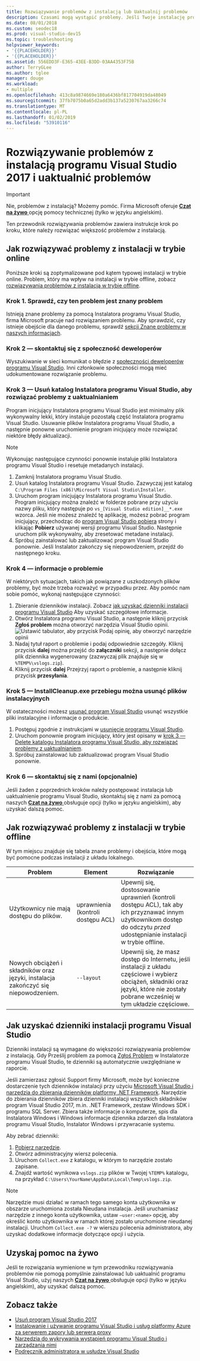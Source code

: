 ```yaml
---
title: Rozwiązywanie problemów z instalacją lub Uaktualnij problemów
description: Czasami mogą wystąpić problemy. Jeśli Twoje instalację programu Visual Studio lub uaktualnienie nie powiedzie się, może pomóc tej strony.
ms.date: 08/01/2018
ms.custom: seodec18
ms.prod: visual-studio-dev15
ms.topic: troubleshooting
helpviewer_keywords:
- '{{PLACEHOLDER}}'
- '{{PLACEHOLDER}}'
ms.assetid: 556EDD3F-E365-43EE-B3DD-03AA4353F75B
author: TerryGLee
ms.author: tglee
manager: douge
ms.workload:
- multiple
ms.openlocfilehash: 413c8a9874669e180a6436bf817704919da48049
ms.sourcegitcommit: 37fb7075b0a65d2add3b137a5230767aa3266c74
ms.translationtype: MT
ms.contentlocale: pl-PL
ms.lasthandoff: 01/02/2019
ms.locfileid: "53910116"
---
```

# <a name="troubleshoot-visual-studio-2017-installation-and-upgrade-issues"></a>Rozwiązywanie problemów z instalacją programu Visual Studio 2017 i uaktualnić problemów

> [!IMPORTANT]
> Nie, problemów z instalacją? Możemy pomóc. Firma Microsoft oferuje [ **Czat na żywo** ](https://visualstudio.microsoft.com/vs/support/#talktous) opcję pomocy technicznej (tylko w języku angielskim).

Ten przewodnik rozwiązywania problemów zawiera instrukcje krok po kroku, które należy rozwiązać większość problemów z instalacją.

## <a name="how-to-troubleshoot-an-online-installation"></a>Jak rozwiązywać problemy z instalacji w trybie online

Poniższe kroki są zoptymalizowane pod kątem typowej instalacji w trybie online. Problem, który ma wpływ na instalacji w trybie offline, zobacz [rozwiązywania problemów z instalacją w trybie offline](#how-to-troubleshoot-an-offline-installation).

### <a name="step-1---check-whether-this-problem-is-a-known-issue"></a>Krok 1. Sprawdź, czy ten problem jest znany problem

Istnieją znane problemy za pomocą Instalatora programu Visual Studio, firma Microsoft pracuje nad rozwiązaniem problemu. Aby sprawdzić, czy istnieje obejście dla danego problemu, sprawdź [sekcji Znane problemy w naszych informacjach](/visualstudio/releasenotes/vs2017-relnotes#-known-issues).

### <a name="step-2---check-with-the-developer-community"></a>Krok 2 — skontaktuj się z społeczność deweloperów

Wyszukiwanie w sieci komunikat o błędzie z [społeczności deweloperów programu Visual Studio](https://developercommunity.visualstudio.com/spaces/8/index.html). Inni członkowie społeczności mogą mieć udokumentowane rozwiązanie problemu.

### <a name="step-3---delete-the-visual-studio-installer-directory-to-fix-upgrade-problems"></a>Krok 3 — Usuń katalog Instalatora programu Visual Studio, aby rozwiązać problemy z uaktualnianiem

Program inicjujący Instalatora programu Visual Studio jest minimalny plik wykonywalny lekki, który instaluje pozostałą część Instalatora programu Visual Studio. Usuwanie plików Instalatora programu Visual Studio, a następnie ponowne uruchomienie program inicjujący może rozwiązać niektóre błędy aktualizacji.

> [!NOTE]
> Wykonując następujące czynności ponownie instaluje pliki Instalatora programu Visual Studio i resetuje metadanych instalacji.

1. Zamknij Instalatora programu Visual Studio.
2. Usuń katalog Instalatora programu Visual Studio. Zazwyczaj jest katalog `C:\Program Files (x86)\Microsoft Visual Studio\Installer`.
3. Uruchom program inicjujący Instalatora programu Visual Studio. Program inicjujący można znaleźć w folderze pobrane przy użyciu nazwy pliku, który następuje po `vs_[Visual Studio edition]__*.exe` wzorca. Jeśli nie możesz znaleźć tę aplikację, możesz pobrać program inicjujący, przechodząc do [program Visual Studio pobiera](https://visualstudio.microsoft.com/downloads/) strony i klikając **Pobierz** używanej wersji programu Visual Studio. Następnie uruchom plik wykonywalny, aby zresetować metadane instalacji.
4. Spróbuj zainstalować lub zaktualizować program Visual Studio ponownie. Jeśli Instalator zakończy się niepowodzeniem, przejdź do następnego kroku.

### <a name="step-4---report-a-problem"></a>Krok 4 — informacje o problemie

W niektórych sytuacjach, takich jak powiązane z uszkodzonych plików problemy, być może trzeba rozważyć w przypadku przez. Aby pomóc nam sobie pomóc, wykonaj następujące czynności:

1. Zbieranie dzienników instalacji. Zobacz [jak uzyskać dzienniki instalacji programu Visual Studio](#how-to-get-visual-studio-installation-logs) Aby uzyskać szczegółowe informacje.
2. Otwórz Instalatora programu Visual Studio, a następnie kliknij przycisk **Zgłoś problem** można otworzyć narzędzia Visual Studio opinii.
![Ustawić tabulator, aby przycisk Podaj opinię, aby otworzyć narzędzie opinii](media/report-a-problem.png)
3. Nadaj tytuł raport o problemie i podaj odpowiednie szczegóły. Kliknij przycisk **dalej** można przejść do **załączniki** sekcji, a następnie dołącz plik dziennika wygenerowany (zazwyczaj plik znajduje się w `%TEMP%\vslogs.zip`).
4. Kliknij przycisk **dalej** Przejrzyj raport o problemie, a następnie kliknij przycisk **przesyłania**.

### <a name="step-5---run-installcleanupexe-to-remove-installation-files"></a>Krok 5 — InstallCleanup.exe przebiegu można usunąć plików instalacyjnych

W ostateczności możesz [usunąć program Visual Studio](remove-visual-studio.md) usunąć wszystkie pliki instalacyjne i informacje o produkcie.

1. Postępuj zgodnie z instrukcjami w [usunięcie programu Visual Studio](remove-visual-studio.md).
2. Uruchom ponownie program inicjujący, który jest opisany w [krok 3 — Delete katalogu Instalatora programu Visual Studio, aby rozwiązać problemy z uaktualnianiem](#step-3---delete-the-visual-studio-installer-directory-to-fix-upgrade-problems).
3. Spróbuj zainstalować lub zaktualizować program Visual Studio ponownie.

### <a name="step-6---contact-us-optional"></a>Krok 6 — skontaktuj się z nami (opcjonalnie)

Jeśli żaden z poprzednich kroków należy postępować instalacja lub uaktualnienie programu Visual Studio, skontaktuj się z nami za pomocą naszych [ **Czat na żywo** ](https://visualstudio.microsoft.com/vs/support/#talktous) obsługuje opcji (tylko w języku angielskim), aby uzyskać dalszą pomoc.

## <a name="how-to-troubleshoot-an-offline-installation"></a>Jak rozwiązywać problemy z instalacji w trybie offline

W tym miejscu znajduje się tabela znane problemy i obejścia, które mogą być pomocne podczas instalacji z układu lokalnego.

| Problem       | Element                   | Rozwiązanie |
| ----------- | ---------------------- | -------- |
| Użytkownicy nie mają dostępu do plików. | uprawnienia (kontroli dostępu ACL) | Upewnij się, dostosowanie uprawnień (kontroli dostępu ACL), tak aby ich przyznawać innym użytkownikom dostęp do odczytu *przed* udostępnianie instalacji w trybie offline. |
| Nowych obciążeń i składników oraz języki, instalacja zakończyć się niepowodzeniem.  | `--layout`  | Upewnij się, że masz dostęp do Internetu, jeśli instalacji z układu częściowe i wybierz obciążeń, składniki oraz języki, które nie zostały pobrane wcześniej w tym układzie częściowe. |

## <a name="how-to-get-visual-studio-installation-logs"></a>Jak uzyskać dzienniki instalacji programu Visual Studio

Dzienniki instalacji są wymagane do większości rozwiązywania problemów z instalacją. Gdy Prześlij problem za pomocą [Zgłoś Problem](../ide/how-to-report-a-problem-with-visual-studio-2017.md) w Instalatorze programu Visual Studio, te dzienniki są automatycznie uwzględniane w raporcie.

Jeśli zamierzasz zgłosić Support firmy Microsoft, może być konieczne dostarczenie tych dzienników instalacji przy użyciu [Microsoft Visual Studio i narzędzia do zbierania dzienników platformy .NET Framework](https://aka.ms/vscollect). Narzędzie do zbierania dzienników zbiera dzienniki instalacji wszystkich składników program Visual Studio 2017, m.in. .NET Framework, zestaw Windows SDK i programu SQL Server. Zbiera także informacje o komputerze, spis dla Instalatora Windows i Windows informacje dziennika zdarzeń dla Instalatora programu Visual Studio, Instalator Windows i przywracanie systemu.

Aby zebrać dzienniki:

1. [Pobierz narzędzie](https://aka.ms/vscollect).
2. Otwórz administracyjny wiersz polecenia.
3. Uruchom `Collect.exe` z katalogu, w którym to narzędzie zostało zapisane.
4. Znajdź wartość wynikowa `vslogs.zip` plików w Twojej `%TEMP%` katalogu, na przykład `C:\Users\YourName\AppData\Local\Temp\vslogs.zip`.

> [!NOTE]
> Narzędzie musi działać w ramach tego samego konta użytkownika w obszarze uruchomiona została Nieudana instalacja. Jeśli uruchamiasz narzędzie z innego konta użytkownika, ustaw `–user:<name>` opcję, aby określić konto użytkownika w ramach której zostało uruchomione nieudanej instalacji. Uruchom `Collect.exe -?` w wierszu polecenia administratora, aby uzyskać dodatkowe informacje dotyczące opcji i użycia.

## <a name="get-live-help"></a>Uzyskaj pomoc na żywo

Jeśli te rozwiązania wymienione w tym przewodniku rozwiązywania problemów nie pomogą pomyślnie zainstalować lub uaktualnić programu Visual Studio, użyj naszych [ **Czat na żywo** ](https://visualstudio.microsoft.com/vs/support/#talktous) obsługuje opcji (tylko w języku angielskim), aby uzyskać dalszą pomoc.

## <a name="see-also"></a>Zobacz także

* [Usuń program Visual Studio 2017](remove-visual-studio.md)
* [Instalowanie i używanie programu Visual Studio i usług platformy Azure za serwerem zapory lub serwera proxy](install-and-use-visual-studio-behind-a-firewall-or-proxy-server.md)
* [Narzędzia do wykrywania wystąpień programu Visual Studio i zarządzania nimi](tools-for-managing-visual-studio-instances.md)
* [Podręcznik administratora w usłudze Visual Studio](visual-studio-administrator-guide.md)
